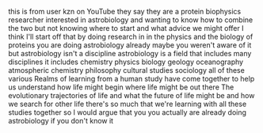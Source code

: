 this is from user kzn on YouTube they say they are a protein biophysics researcher interested in astrobiology and wanting to know how to combine the two but not knowing where to start and what advice we might offer I think I'll start off that by doing research in in the physics and the biology of proteins you are doing astrobiology already maybe you weren't aware of it but astrobiology isn't a discipline astrobiology is a field that includes many disciplines it includes chemistry physics biology geology oceanography atmospheric chemistry philosophy cultural studies sociology all of these various Realms of learning from a human study have come together to help us understand how life might begin where life might be out there The evolutionary trajectories of life and what the future of life might be and how we search for other life there's so much that we're learning with all these studies together so I would argue that you you actually are already doing astrobiology if you don't know it